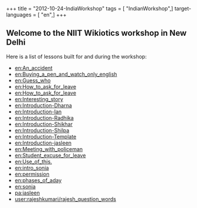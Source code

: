+++
title = "2012-10-24-IndiaWorkshop"
tags = [ "IndianWorkshop",]
target-languages = [ "en",]
+++

## Welcome to the NIIT Wikiotics workshop in New Delhi

Here is a list of lessons built for and during the workshop:

<div class="ductus-macro" data-macro-name="pagelist" data-tags="IndiaWorkshop" contenteditable="false">

  - [en:An\_accident](/en/An_accident)
  - [en:Buying\_a\_pen\_and\_watch\_only\_english](/en/Buying_a_pen_and_watch_only_english)
  - [en:Guess\_who](/en/Guess_who)
  - [en:How\_to\_ask\_for\_leave](/en/How_to_ask_for_leave)
  - [en:How\_to\_ask\_for\_leave](/en/How_to_ask_for_leave)
  - [en:Interesting\_story](/en/Interesting_story)
  - [en:Introduction-Dharna](/en/Introduction-Dharna)
  - [en:Introduction-Ian](/en/Introduction-Ian)
  - [en:Introduction-Radhika](/en/Introduction-Radhika)
  - [en:Introduction-Shikhar](/en/Introduction-Shikhar)
  - [en:Introduction-Shilpa](/en/Introduction-Shilpa)
  - [en:Introduction-Template](/en/Introduction-Template)
  - [en:Introduction-jasleen](/en/Introduction-jasleen)
  - [en:Meeting\_with\_policeman](/en/Meeting_with_policeman)
  - [en:Student\_excuse\_for\_leave](/en/Student_excuse_for_leave)
  - [en:Use\_of\_this.](/en/Use_of_this.)
  - [en:intro\_sonia](/en/intro_sonia)
  - [en:permission](/en/permission)
  - [en:phases\_of\_aday](/en/phases_of_aday)
  - [en:sonia](/en/sonia)
  - [pa:jasleen](/pa/jasleen)
  - [user:rajeshkumari/rajesh\_question\_words](/user/rajeshkumari/rajesh_question_words)

</div>
